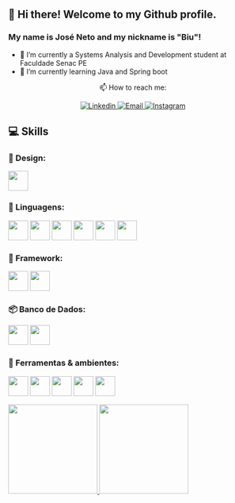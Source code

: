 ## 👋 Hi there! Welcome to my Github profile.
### My name is José Neto and my nickname is "Biu"!

<!--
**Joseneeto/Joseneeto** is a ✨ _special_ ✨ repository because its `README.md` (this file) appears on your GitHub profile.

Here are some ideas to get you started:


- 🤔 I’m looking for help with ...
- 💬 Ask me about ...
- 😄 Pronouns: ...
- 👯 I’m looking to collaborate on ...
- ⚡ Fun fact: ...

-->


- 🔭 I’m currently a Systems Analysis and Development student at Faculdade Senac PE
- 🌱 I’m currently learning Java and Spring boot


<div align='center'>
📫 How to reach me:
</div>


<p align="center">
    <a href="https://www.linkedin.com/in/josé-neto-94b065198/" target="_blank" >
      <img alt="Linkedin" src="https://img.shields.io/badge/-Linkedin-blue?logo=Linkedin&logoColor=white">
    </a>
    <a href="mailto:joseneto002@gmail.com" target="_blank" >
      <img alt="Email" src="https://img.shields.io/badge/-Email-c14438?logo=Gmail&logoColor=white">
    </a>
     <a href="https://instagram.com/ze.neeto/" target="_blank" >
      <img alt="Instagram" src="https://img.shields.io/badge/-Instagram-ff2b8e?logo=Instagram&logoColor=white">
    </a>
</p>

## 💻 Skills
  

### 🎨 Design:
  
  <img src="https://cdn.jsdelivr.net/gh/devicons/devicon/icons/figma/figma-original.svg" width="40" height="40"/>
          

### 💬 Linguagens:

  <img src="https://cdn.jsdelivr.net/gh/devicons/devicon/icons/java/java-original.svg" width="40" height="40"/> <img src="https://cdn.jsdelivr.net/gh/devicons/devicon/icons/c/c-original.svg" width="40" height="40"/> <img src="https://cdn.jsdelivr.net/gh/devicons/devicon/icons/html5/html5-original-wordmark.svg" width="40" height="40"/> <img src="https://cdn.jsdelivr.net/gh/devicons/devicon/icons/css3/css3-original-wordmark.svg" width="40" height="40"/> <img src="https://cdn.jsdelivr.net/gh/devicons/devicon/icons/javascript/javascript-original.svg" width="40" height="40"/> <img src="https://cdn.jsdelivr.net/gh/devicons/devicon/icons/python/python-original-wordmark.svg" width="40" height="40"/>
          

### 🔨 Framework:

  <img src="https://cdn.jsdelivr.net/gh/devicons/devicon/icons/spring/spring-original-wordmark.svg" width="40" height="40"/> <img src="https://cdn.jsdelivr.net/gh/devicons/devicon/icons/react/react-original-wordmark.svg" width="40" height="40"/>
          
          

### 📦 Banco de Dados:

  <img src="https://cdn.jsdelivr.net/gh/devicons/devicon/icons/mysql/mysql-original-wordmark.svg" width="40" height="40"/>  <img src="https://cdn.jsdelivr.net/gh/devicons/devicon/icons/postgresql/postgresql-original-wordmark.svg" width="40" height="40"/>
          

### 🔧 Ferramentas & ambientes:

  <img src="https://cdn.jsdelivr.net/gh/devicons/devicon/icons/vscode/vscode-original-wordmark.svg" width="40" height="40"/>  <img src="https://cdn.jsdelivr.net/gh/devicons/devicon/icons/git/git-plain-wordmark.svg" width="40" height="40"/>  <img src="https://cdn.jsdelivr.net/gh/devicons/devicon/icons/linux/linux-original.svg" width="40" height="40"/>   <img src="https://cdn.jsdelivr.net/gh/devicons/devicon/icons/ubuntu/ubuntu-plain-wordmark.svg" width="40" height="40"/>    <img src="https://cdn.jsdelivr.net/gh/devicons/devicon/icons/docker/docker-original-wordmark.svg" width="40" height="40"/>
  
  
 <div>
  <a href="https://github.com/Joseneeto">
  <img height="180em" src="https://github-readme-stats.vercel.app/api/top-langs/?username=Joseneeto&layout=compact&langs_count=7&theme=dracula"/>
  <img height="180em" src="https://github-readme-stats.vercel.app/api?username=Joseneeto&show_icons=true&theme=dracula&include_all_commits=true&count_private=true"/>
</div>



